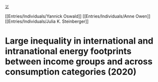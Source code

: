 [🇿](zotero://select/library/items/JRKXJYC6)

[[Entries/Individuals/Yannick Oswald]] [[Entries/Individuals/Anne Owen]] [[Entries/Individuals/Julia K. Steinberger]] 
# Large inequality in international and intranational energy footprints between income groups and across consumption categories (2020)

